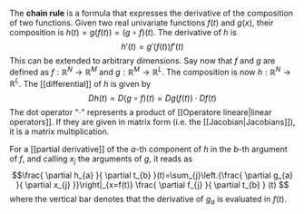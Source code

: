 The **chain rule** is a formula that expresses the derivative of the composition of two functions. Given two real univariate functions $f(t)$ and $g(x)$, their composition is $h(t)=g(f(t))=(g\circ f)(t)$. The derivative of $h$ is
$$h'(t)=g'(f(t))f'(t)$$
This can be extended to arbitrary dimensions. Say now that $f$ and $g$ are defined as $f:\mathbb{R}^{N}\to \mathbb{R}^{M}$ and $g:\mathbb{R}^{M}\to \mathbb{R}^{L}$. The composition is now $h:\mathbb{R}^{N}\to \mathbb{R}^{L}$. The [[differential]] of $h$ is given by
$$Dh(t)=D(g\circ f)(t)=Dg(f(t))\cdot Df(t)$$
The dot operator "$\cdot$" represents a product of [[Operatore lineare|linear operators]]. If they are given in matrix form (i.e. the [[Jacobian|Jacobians]]), it is a matrix multiplication.

For a [[partial derivative]] of the $a$-th component of $h$ in the $b$-th argument of $f$, and calling $x_{j}$ the arguments of $g$, it reads as
$$\frac{ \partial h_{a} }{ \partial t_{b} }(t)=\sum_{j}\left.{\frac{ \partial g_{a} }{ \partial x_{j} }}\right|_{x=f(t)} \frac{ \partial f_{j} }{ \partial t_{b} } (t) $$
where the vertical bar denotes that the derivative of $g_{a}$ is evaluated in $f(t)$.